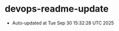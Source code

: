 # devops-readme-update
<!--START_SECTION:activity-->
- Auto-updated at Tue Sep 30 15:32:28 UTC 2025
<!--END_SECTION:activity-->
